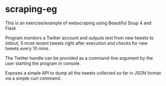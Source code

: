 # scraping-eg
This is an exercise/example of webscraping using Beautiful Soup 4 and Flask

Program monitors a Twitter account and outputs text from new tweets to stdout, 5 most recent tweets right after execution and checks for new tweets every 10 mins.

The Twitter handle can be provided as a command-line argument by the user starting the program in console.

Exposes a simple API to dump all the tweets collected so far in JSON format via a simple curl command.
